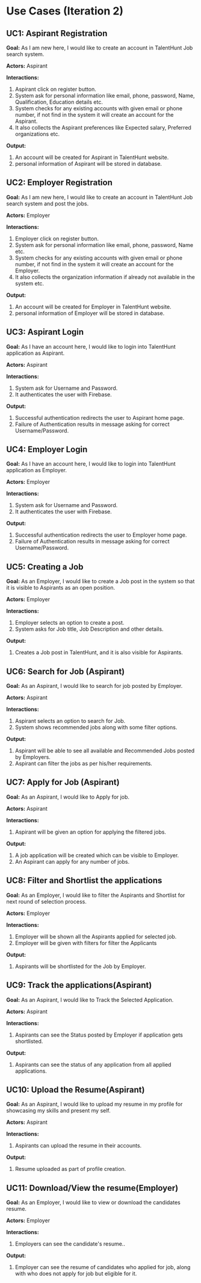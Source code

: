 # Use Cases (Iteration 2)
## UC1: Aspirant Registration
**Goal:** 
As I am new here, I would like to create an account in TalentHunt Job search system.

**Actors:** Aspirant

**Interactions:**
1. Aspirant click on register button.
2. System ask for personal information like email, phone, password, Name, Qualification, Education details etc.
3. System checks for any existing accounts with given email or phone number, if not find in the system it will create an account for the Aspirant.
4. It also collects the Aspirant preferences like Expected salary, Preferred organizations etc.

**Output:**
1. An account will be created for Aspirant in TalentHunt website.
2. personal information of Aspirant will be stored in database.



## UC2: Employer Registration
**Goal:** 
As I am new here, I would like to create an account in TalentHunt Job search system and post the jobs.

**Actors:** Employer

**Interactions:**
1. Employer click on register button.
2. System ask for personal information like email, phone, password, Name etc.
3. System checks for any existing accounts with given email or phone number, if not find in the system it will create an account for the Employer.
4. It also collects the organization information if already not available in the system etc.

**Output:**
1. An account will be created for Employer in TalentHunt website.
2. personal information of Employer will be stored in database.

## UC3: Aspirant Login
**Goal:** 
As I have an account here, I would like to login into TalentHunt application as Aspirant.

**Actors:** Aspirant

**Interactions:**
1. System ask for Username and Password.
2. It authenticates the user with Firebase.

**Output:**
1. Successful authentication redirects the user to Aspirant home page.
2. Failure of Authentication results in message asking for correct Username/Password.



## UC4: Employer Login
**Goal:** 
As I have an account here, I would like to login into TalentHunt application as Employer.

**Actors:** Employer

**Interactions:**
1. System ask for Username and Password.
2. It authenticates the user with Firebase.

**Output:**
1. Successful authentication redirects the user to Employer home page.
2. Failure of Authentication results in message asking for correct Username/Password.


## UC5: Creating a Job
**Goal:** 
As an Employer, I would like to create a Job post in the system so that it is visible to Aspirants as an open position.

**Actors:** Employer

**Interactions:**
1. Employer selects an option to create a post.
2. System asks for Job title, Job Description and other details.

**Output:**
1. Creates a Job post in TalentHunt, and it is also visible for Aspirants.


## UC6: Search for Job (Aspirant)
**Goal:** 
As an Aspirant, I would like to search for job posted by Employer.

**Actors:** Aspirant

**Interactions:**
1. Aspirant selects an option to search for Job.
2. System shows recommended jobs along with some filter options.

**Output:**
1. Aspirant will be able to see all available and Recommended Jobs posted by Employers.
2. Aspirant can filter the jobs as per his/her requirements. 



## UC7: Apply for Job (Aspirant)
**Goal:** 
As an Aspirant, I would like to Apply for job.

**Actors:** Aspirant

**Interactions:**
1. Aspirant will be given an option for applying the filtered jobs.

**Output:**
1. A job application will be created which can be visible to Employer.
2. An Aspirant can apply for any number of jobs.


## UC8: Filter and Shortlist the applications
**Goal:** 
As an Employer, I would like to filter the Aspirants and Shortlist for next round of selection process.

**Actors:** Employer

**Interactions:**
1. Employer will be shown all the Aspirants applied for selected job.
2. Employer will be given with filters for filter the Applicants

**Output:**
1. Aspirants will be shortlisted for the Job by Employer.


## UC9: Track the applications(Aspirant)
**Goal:** 
As an Aspirant, I would like to Track the Selected Application.

**Actors:** Aspirant

**Interactions:**
1. Aspirants can see the Status posted by Employer if application gets shortlisted.

**Output:**
1. Aspirants can see the status of any application from all applied applications.

## UC10: Upload the Resume(Aspirant)
**Goal:** 
As an Aspirant, I would like to upload my resume in my profile for showcasing my skills and present my self.

**Actors:** Aspirant

**Interactions:**
1. Aspirants can upload the resume in their accounts.

**Output:**
1. Resume uploaded as part of profile creation.

## UC11: Download/View the resume(Employer)
**Goal:** 
As an Employer, I would like to view or download the candidates resume.

**Actors:** Employer

**Interactions:**
1. Employers can see the candidate's resume..

**Output:**
1. Employer can see the resume of candidates who applied for job, along with who does not apply for job but eligible for it.
